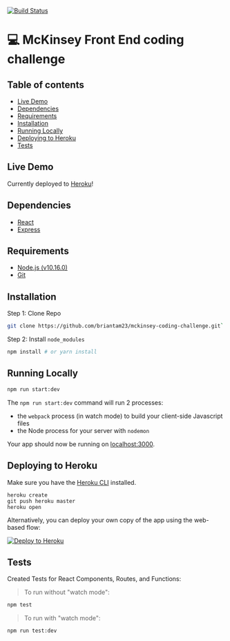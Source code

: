 [![Build Status](https://travis-ci.com/briantam23/mckinsey-coding-challenge.svg?token=qfoyGnbzJbjd9K4Z3Dnz&branch=master)](https://travis-ci.com/briantam23/mckinsey-coding-challenge)


# 💻 McKinsey Front End coding challenge

## Table of contents
* [Live Demo](#live-demo)
* [Dependencies](#dependencies)
* [Requirements](#requirements)
* [Installation](#installation)
* [Running Locally](#running-locally)
* [Deploying to Heroku](#deploying-to-heroku)
* [Tests](#tests)

## Live Demo

Currently deployed to [Heroku](https://mckinsey-coding-challenge.herokuapp.com/)!

## Dependencies

* [React](https://reactjs.org)
* [Express](https://expressjs.com)

## Requirements

* [Node.js (v10.16.0)](https://nodejs.org/en/)
* [Git](https://git-scm.com/downloads)

## Installation

Step 1: Clone Repo
```sh
git clone https://github.com/briantam23/mckinsey-coding-challenge.git` # or clone your own fork
```

Step 2: Install `node_modules`
```sh
npm install # or yarn install
```

## Running Locally

```sh
npm run start:dev
```

The `npm run start:dev` command will run 2 processes:
* the `webpack` process (in watch mode) to build your client-side Javascript files
* the Node process for your server with `nodemon`

Your app should now be running on [localhost:3000](http://localhost:3000).

## Deploying to Heroku

Make sure you have the [Heroku CLI](https://devcenter.heroku.com/articles/heroku-cli) installed.

```
heroku create
git push heroku master
heroku open
```

Alternatively, you can deploy your own copy of the app using the web-based flow:

[![Deploy to Heroku](https://www.herokucdn.com/deploy/button.png)](https://heroku.com/deploy)

## Tests

Created Tests for React Components, Routes, and Functions:

> To run without "watch mode": 
```sh
npm test
``` 

> To run with "watch mode":
```sh
npm run test:dev
```
